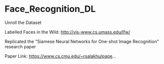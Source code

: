 # Face_Recognition_DL

Unroll the Dataset 

Labelled Faces in the Wild: http://vis-www.cs.umass.edu/lfw/

Replicated the "Siamese Neural Networks for One-shot Image Recognition" research paper

Paper Link: https://www.cs.cmu.edu/~rsalakhu/pape...

